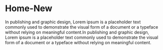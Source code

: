 # Home-New
In publishing and graphic design, Lorem ipsum is a placeholder text commonly used to demonstrate the visual form of a document or a typeface without relying on meaningful content.In publishing and graphic design, Lorem ipsum is a placeholder text commonly used to demonstrate the visual form of a document or a typeface without relying on meaningful content.
